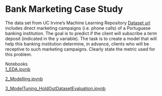 # Bank Marketing Case Study

The data set from UC Irvine’s Machine Learning Repository [Dataset url](https://archive.ics.uci.edu/ml/datasets/Bank+Marketing) includes direct marketing campaigns (i.e. phone calls) of a Portuguese banking institution. The goal is to predict if the client will subscribe a term deposit (indicated in the y variable). The task is to create a model that will help this banking institution determine, in advance, clients who will be receptive to such marketing campaigns. Clearly state the metric used for this problem.


Notebooks <br>
[1_EDA.ipynb](https://github.com/Birinder1469/BankMarketing_CaseStudy/blob/main/1_EDA.ipynb)

[2_Modelling.ipynb](https://github.com/Birinder1469/BankMarketing_CaseStudy/blob/main/2_Modelling.ipynb)

[3_ModelTuning_HoldOutDatasetEvaluation.ipynb](https://github.com/Birinder1469/BankMarketing_CaseStudy/blob/main/3_ModelTuning_HoldOutDatasetEvaluation.ipynb)